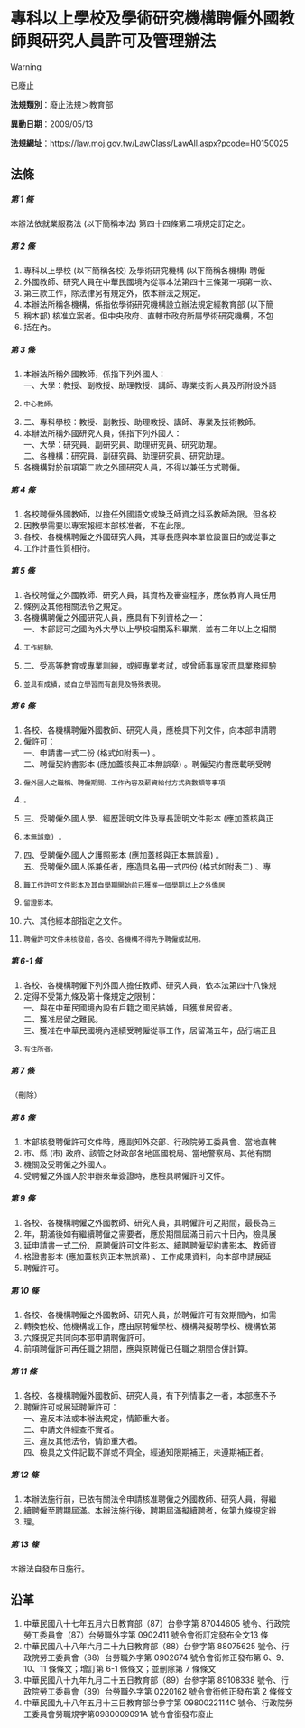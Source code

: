 # 專科以上學校及學術研究機構聘僱外國教師與研究人員許可及管理辦法


> [!WARNING]
> 已廢止


**法規類別**：廢止法規＞教育部

**異動日期**：2009/05/13  

**法規網址**：https://law.moj.gov.tw/LawClass/LawAll.aspx?pcode=H0150025



## 法條
##### 第 1 條
本辦法依就業服務法 (以下簡稱本法) 第四十四條第二項規定訂定之。

##### 第 2 條
1. 專科以上學校 (以下簡稱各校) 及學術研究機構 (以下簡稱各機構) 聘僱
1. 外國教師、研究人員在中華民國境內從事本法第四十三條第一項第一款、
1. 第三款工作，除法律另有規定外，依本辦法之規定。
1. 本辦法所稱各機構，係指依學術研究機構設立辦法規定經教育部 (以下簡
1. 稱本部) 核准立案者。但中央政府、直轄市政府所屬學術研究機構，不包
1. 括在內。

##### 第 3 條
1. 本辦法所稱外國教師，係指下列外國人：  
一、大學：教授、副教授、助理教授、講師、專業技術人員及所附設外語
1.     中心教師。
1. 二、專科學校：教授、副教授、助理教授、講師、專業及技術教師。
1. 本辦法所稱外國研究人員，係指下列外國人：  
一、大學：研究員、副研究員、助理研究員、研究助理。  
二、各機構：研究員、副研究員、助理研究員、研究助理。
1. 各機構對於前項第二款之外國研究人員，不得以兼任方式聘僱。

##### 第 4 條
1. 各校聘僱外國教師，以擔任外國語文或缺乏師資之科系教師為限。但各校
1. 因教學需要以專案報經本部核准者，不在此限。
1. 各校、各機構聘僱之外國研究人員，其專長應與本單位設置目的或從事之
1. 工作計畫性質相符。

##### 第 5 條
1. 各校聘僱之外國教師、研究人員，其資格及審查程序，應依教育人員任用
1. 條例及其他相關法令之規定。
1. 各機構聘僱之外國研究人員，應具有下列資格之一：  
一、本部認可之國內外大學以上學校相關系科畢業，並有二年以上之相關
1.     工作經驗。
1. 二、受高等教育或專業訓練，或經專業考試，或曾師事專家而具業務經驗
1.     並具有成績，或自立學習而有創見及特殊表現。

##### 第 6 條
1. 各校、各機構聘僱外國教師、研究人員，應檢具下列文件，向本部申請聘
1. 僱許可：  
一、申請書一式二份 (格式如附表一) 。  
二、聘僱契約書影本 (應加蓋核與正本無誤章) 。聘僱契約書應載明受聘
1.     僱外國人之職稱、聘僱期間、工作內容及薪資給付方式與數額等事項
1.     。
1. 三、受聘僱外國人學、經歷證明文件及專長證明文件影本 (應加蓋核與正
1.     本無誤章) 。
1. 四、受聘僱外國人之護照影本 (應加蓋核與正本無誤章) 。  
五、受聘僱外國人係兼任者，應造具名冊一式四份 (格式如附表二) 、專
1.     職工作許可文件影本及其自學期開始前已獲准一個學期以上之外僑居
1.     留證影本。
1. 六、其他經本部指定之文件。
1.     聘僱許可文件未核發前，各校、各機構不得先予聘僱或試用。

##### 第 6-1 條
1. 各校、各機構聘僱下列外國人擔任教師、研究人員，依本法第四十八條規
1. 定得不受第九條及第十條規定之限制：  
一、與在中華民國境內設有戶籍之國民結婚，且獲准居留者。  
二、獲准居留之難民。  
三、獲准在中華民國境內連續受聘僱從事工作，居留滿五年，品行端正且
1.     有住所者。

##### 第 7 條
（刪除）

##### 第 8 條
1. 本部核發聘僱許可文件時，應副知外交部、行政院勞工委員會、當地直轄
1. 市、縣 (市) 政府、該管之財政部各地區國稅局、當地警察局、其他有關
1. 機關及受聘僱之外國人。
1. 受聘僱之外國人於申辦來華簽證時，應檢具聘僱許可文件。

##### 第 9 條
1. 各校、各機構聘僱之外國教師、研究人員，其聘僱許可之期間，最長為三
1. 年，期滿後如有繼續聘僱之需要者，應於期間屆滿日前六十日內，檢具展
1. 延申請書一式二份、原聘僱許可文件影本、續聘聘僱契約書影本、教師資
1. 格證書影本 (應加蓋核與正本無誤章) 、工作成果資料，向本部申請展延
1. 聘僱許可。

##### 第 10 條
1. 各校、各機構聘僱之外國教師、研究人員，於聘僱許可有效期間內，如需
1. 轉換他校、他機構或工作，應由原聘僱學校、機構與擬聘學校、機構依第
1. 六條規定共同向本部申請聘僱許可。
1. 前項聘僱許可再任職之期間，應與原聘僱已任職之期間合併計算。

##### 第 11 條
1. 各校、各機構聘僱外國教師、研究人員，有下列情事之一者，本部應不予
1. 聘僱許可或展延聘僱許可：  
一、違反本法或本辦法規定，情節重大者。  
二、申請文件經查不實者。  
三、違反其他法令，情節重大者。  
四、檢具之文件記載不詳或不齊全，經通知限期補正，未遵期補正者。

##### 第 12 條
1. 本辦法施行前，已依有關法令申請核准聘僱之外國教師、研究人員，得繼
1. 續聘僱至聘期屆滿。本辦法施行後，聘期屆滿擬續聘者，依第九條規定辦
1. 理。

##### 第 13 條
本辦法自發布日施行。

## 沿革
1. 中華民國八十七年五月六日教育部（87）台參字第 87044605 號令、行政院勞工委員會（87）台勞職外字第 0902411  號令會銜訂定發布全文13 條
1. 中華民國八十八年六月二十九日教育部（88）台參字第 88075625 號令、行政院勞工委員會（88）台勞職外字第 0902674  號令會銜修正發布第 6、9、10、11 條條文；增訂第 6-1  條條文；並刪除第 7  條條文
1. 中華民國八十九年九月二十五日教育部（89）台參字第 89108338 號令、行政院勞工委員會（89）台勞職外字第 0220162  號令會銜修正發布第 2  條條文
1. 中華民國九十八年五月十三日教育部台參字第 0980022114C  號令、行政院勞工委員會勞職規字第0980009091A 號令會銜發布廢止
